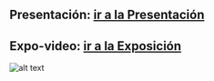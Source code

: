 ## Presentación: [ir a la Presentación](https://view.genial.ly/5f9288b27dfa010d0ec2e243/presentation-reporte-de-investigacion)
## Expo-video: [ir a la Exposición](https://navaxa.github.io/9FB1-Integracion-de-Tecnologias-de-Computo/Unidad%303/a%20proyecto/video/expo.html) 
![alt text](video/presentacion.PNG)
